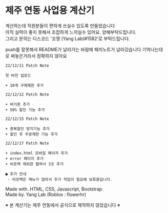 # 제주 연동 사업용 계산기

계산하는데 직원분들이 편하게 쓰실수 있도록 만들었습니다  
아직 실력이 좋지 못해서 조잡하게 느끼실수 있어요. 양해부탁드립니다.  
그리고 문의는 디스코드 '꼬쟁 (Yang Lab)#1582'로 부탁드립니다.

push를 잘못해서 README가 날라가는 바람에 패치노트가 날라갔습니다 기억나는대로 써놓은거라서 정확하지 않아요

```
22/12/11 Patch Note

첫 버전 업로드

+ 10개 구매제한 추가
```

```
22/12/12 Patch Note

+ 버거퀸 추가
+ 50% 할인 기능 추가
```

```
22/12/15 Patch Note

+ 중복할인 방지기능 추가
+ 할인 후 주문제한 기능 추가
```

```
22/12/17 Patch Note

+ index.html 모바일 페이지 추가
+ error 페이지 추가
+ 비프백 제외한 협력사 3곳 추가
```

```
● 추가 안내
 - 비프백은 메뉴가 많아서 추가 작업이 필요해 보류중입니다.
```

Made with. HTML, CSS, Javascript, Bootstrap  
Made by. Yang Lab (Roblox : flowerhr)

※ 본 계산기는 제주 연동에서 공식으로 제작하지 않았습니다 ※
